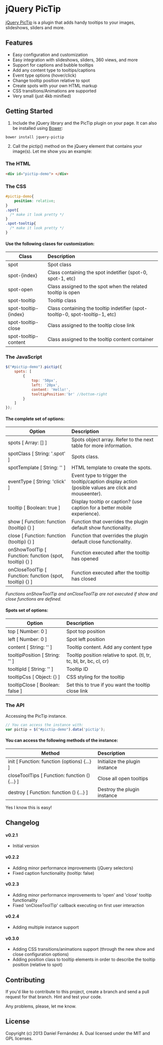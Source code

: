 jQuery PicTip
======

[jQuery PicTip](http://pictip.greenmandarine.net/) is a plugin that adds handy tooltips to your images, slideshows, sliders and more.

Features
--------

- Easy configuration and customization
- Easy integration with slideshows, sliders, 360 views, and more
- Support for captions and bubble tooltips
- Add any content type to tooltips/captions
- Event type options (hover/click)
- Change tooltip position relative to spot
- Create spots with your own HTML markup
- CSS transitions/Animations are supported
- Very small (just 4kb minified)

Getting Started
---------------
1. Include the jQuery library and the PicTip plugin on your page. It can also be installed using [Bower](http://bower.io/):
```
bower install jquery-pictip
```
2. Call the pictip() method on the jQuery element that contains your image(s).
Let me show you an example:

### The HTML

```html
<div id="pictip-demo"> </div>
```

### The CSS

```css
#pictip-demo{
    position: relative;
}
.spot{
  /* make it look pretty */
}
.spot-tooltip{
  /* make it look pretty */
}
```

#### Use the following clases for customization:

| Class                | Description                                                                   |
| -------------------- |:----------------------------------------------------------------------------- |
| spot                 | Spot class                                                                    |
| spot-{index}         | Class containing the spot indetifier (spot-0, spot-1, etc)                    |
| spot-open            | Class assigned to the spot when the related tooltip is open                   |
| spot-tooltip         | Tooltip class                                                                 |
| spot-tooltip-{index} | Class containing the tooltip indetifier (spot-tooltip-0, spot-tooltip-1, etc) |
| spot-tooltip-close   | Class assigned to the tooltip close link                                      |
| spot-tooltip-content | Class assigned to the tooltip content container                               |

### The JavaScript
```javascript
$("#pictip-demo").pictip({
    spots: [
        {
            top: '50px',
            left: '20px',
            content: 'Hello!',
            tooltipPosition:'br' //bottom-right
        }
    ]
});
```

#### The complete set of options:

| Option                                                   | Description                                                                                         |
| -------------------------------------------------------- |:--------------------------------------------------------------------------------------------------- |
| spots [ Array: [] ]                                      | Spots object array. Refer to the next table for more information.                                   |
| spotClass [ String: '.spot' ]                            | Spots class.                                                                                        |
| spotTemplate [ String: '<a></a>' ]                       | HTML template to create the spots.                                                                  |
| eventType [ String: 'click' ]                            | Event type to trigger the tooltip/caption display action (posible values are click and mouseenter). |
| tooltip [ Boolean: true ]                                | Display tooltip or caption? (use caption for a better mobile experience).                           |
| show [ Function: function (tooltip) {} ]                 | Function that overrides the plugin default show functionality.                                      |
| close [ Function: function (tooltip) {} ]                | Function that overrides the plugin default close functionality.                                     |
| onShowToolTip [ Function: function (spot, tooltip) {} ]  | Function executed after the tooltip has opened                                                      |
| onCloseToolTip [ Function: function (spot, tooltip) {} ] | Function executed after the tooltip has closed                                                      |

*Functions onShowToolTip and onCloseToolTip are not executed if show and close functions are defined.*

#### Spots set of options:

| Option                          | Description                                                         |
| ------------------------------- |:------------------------------------------------------------------- |
| top [ Number: 0 ]               | Spot top position                                                   |
| left [ Number: 0 ]              | Spot left position                                                  |
| content [ String: '' ]          | Tooltip content. Add any content type                               |
| tooltipPosition [ String: '' ]  | Tooltip position relative to spot. (tl, tr, tc, bl, br, bc, cl, cr) |
| tooltipId [ String: '' ]        | Tooltip ID                                                          |
| tooltipCss [ Object: {} ]       | CSS styling for the tooltip                                         |
| tooltipClose [ Boolean: false ] | Set this to true if you want the tooltip close link                 |

### The API
Accessing the PicTip instance.

```javascript
// You can access the instance with:
var pictip = $("#pictip-demo").data('pictip');
```

#### You can access the following methods of the instance:

| Method                                        | Description                    |
| --------------------------------------------- |:------------------------------ |
| init [ Function: function (options) {...} ]   | Initialize the plugin instance |
| closeToolTips [ Function: function () {...} ] | Close all open tooltips        |
| destroy [ Function: function () {...} ]       | Destroy the plugin instance    |

Yes I know this is easy!

## Changelog

#### v0.2.1

- Initial version

#### v0.2.2

- Adding minor performance improvements (jQuery selectors)
- Fixed caption functionality (tooltip: false)

#### v0.2.3

- Adding minor performance improvements to 'open' and 'close' tooltip functionality
- Fixed 'onCloseToolTip' callback executing on first user interaction

#### v0.2.4

- Adding multiple instance support

#### v0.3.0

- Adding CSS transitions/animations support (through the new show and close configuration options)
- Adding position class to tooltip elements in order to describe the tooltip position (relative to spot)

## Contributing

If you'd like to contribute to this project, create a branch and send a pull request for that branch.
Hint and test your code.

Any problems, please, let me know.

## License
Copyright (c) 2013 Daniel Fernández A.
Dual licensed under the MIT and GPL licenses.